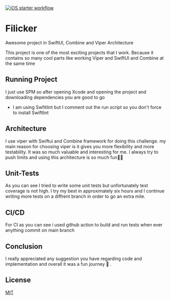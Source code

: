 [![iOS starter workflow](https://github.com/amirtutunchi/Filicker/actions/workflows/ios.yml/badge.svg)](https://github.com/amirtutunchi/Filicker/actions/workflows/ios.yml)

# Filicker
Awesome project in SwiftUI, Combine and Viper Architecture

This project is one of the most exciting projects that I work. Because it contains so many cool parts like working Viper and SwiftUI and Combine at the same time

## Running Project
I just use SPM so after opening Xcode and opening the project and downloading dependencies you are good to go
- I am using Swfitlint but I comment out the run script so you don't force to install Swiftlint

## Architecture
I use viper with Swiftui and Combine framework for doing this challenge. my main reason for choosing viper is it gives you more flexibility and more testability. It was so much valuable and interesting for me. I always try to push limits and using this architecture is so much fun🍻🍻

## Unit-Tests
As you can see I tried to write some unit tests but unfortunately test coverage is not high. I try my best in approximately six hours and I continue writing more tests on a diffrent branch in order to go an extra mile.

## CI/CD
For CI as you can see i used github action to build and run tests when ever anything commit on main branch

## Conclusion
I really appreciated any suggestion you have regarding code and implementation and overall it was a fun journey 🤝 .
## License
[MIT](https://choosealicense.com/licenses/mit/)
